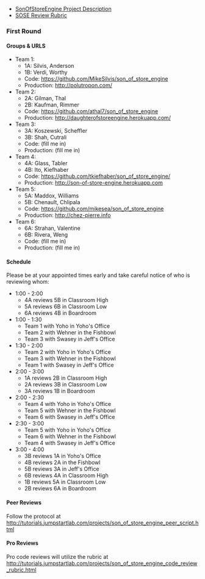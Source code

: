 * [SonOfStoreEngine Project Description](http://tutorials.jumpstartlab.com/projects/son_of_store_engine.html)
* [SOSE Review Rubric](http://tutorials.jumpstartlab.com/projects/son_of_store_engine_code_review_rubric.html)

### First Round

#### Groups & URLS

* Team 1:
  * 1A: Silvis, Anderson
  * 1B: Verdi, Worthy
  * Code: https://github.com/MikeSilvis/son_of_store_engine
  * Production: http://polutropon.com/
* Team 2:
  * 2A: Gilman, Thal
  * 2B: Kaufman, Rimmer
  * Code: https://github.com/athal7/son_of_store_engine
  * Production: http://daughterofstoreengine.herokuapp.com/ 
* Team 3:
  * 3A: Koszewski, Scheffler
  * 3B: Shah, Cutrali
  * Code: (fill me in)
  * Production: (fill me in)
* Team 4:
  * 4A: Glass, Tabler
  * 4B: Ito, Kiefhaber
  * Code: https://github.com/tkiefhaber/son_of_store_engine/
  * Production: http://son-of-store-engine.herokuapp.com
* Team 5: 
  * 5A: Maddox, Williams
  * 5B: Chenault, Chlipala
  * Code: https://github.com/mikesea/son_of_store_engine
  * Production: http://chez-pierre.info
* Team 6:
  * 6A: Strahan, Valentine
  * 6B: Rivera, Weng
  * Code: (fill me in)
  * Production: (fill me in)

#### Schedule

Please be at your appointed times early and take careful notice of who is reviewing whom:

* 1:00 - 2:00
  * 4A reviews 5B in Classroom High
  * 5A reviews 6B in Classroom Low
  * 6A reviews 4B in Boardroom
* 1:00 - 1:30
  * Team 1 with Yoho in Yoho's Office
  * Team 2 with Wehner in the Fishbowl
  * Team 3 with Swasey in Jeff's Office
* 1:30 - 2:00
  * Team 2 with Yoho in Yoho's Office
  * Team 3 with Wehner in the Fishbowl
  * Team 1 with Swasey in Jeff's Office
* 2:00 - 3:00
  * 1A reviews 2B in Classroom High
  * 2A reviews 3B in Classroom Low
  * 3A reviews 1B in Boardroom
* 2:00 - 2:30
  * Team 4 with Yoho in Yoho's Office
  * Team 5 with Wehner in the Fishbowl
  * Team 6 with Swasey in Jeff's Office
* 2:30 - 3:00
  * Team 5 with Yoho in Yoho's Office
  * Team 6 with Wehner in the Fishbowl
  * Team 4 with Swasey in Jeff's Office
* 3:00 - 4:00
  * 3B reviews 1A in Yoho's Office
  * 4B reviews 2A in the Fishbowl
  * 5B reviews 3A in Jeff's Office
  * 6B reviews 4A in Classroom High
  * 1B reviews 5A in Classroom Low
  * 2B reviews 6A in Boardroom

#### Peer Reviews

Follow the protocol at http://tutorials.jumpstartlab.com/projects/son_of_store_engine_peer_script.html

#### Pro Reviews

Pro code reviews will utilize the rubric at http://tutorials.jumpstartlab.com/projects/son_of_store_engine_code_review_rubric.html
